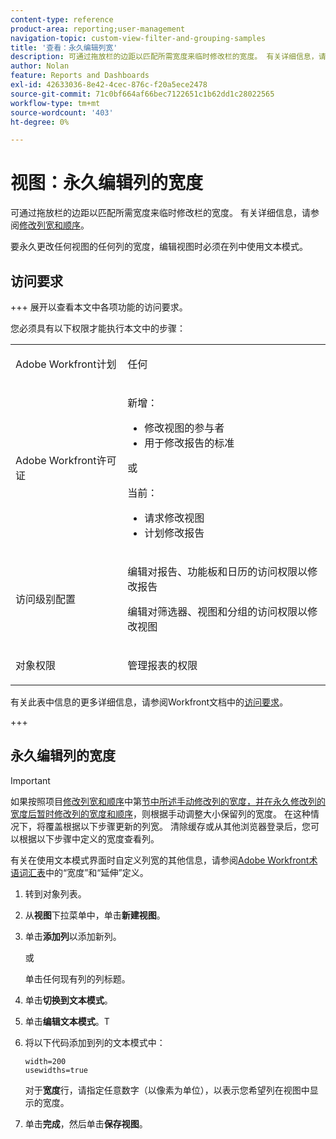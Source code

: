 ```yaml
---
content-type: reference
product-area: reporting;user-management
navigation-topic: custom-view-filter-and-grouping-samples
title: '查看：永久编辑列宽'
description: 可通过拖放栏的边距以匹配所需宽度来临时修改栏的宽度。 有关详细信息，请参阅修改列宽和顺序。
author: Nolan
feature: Reports and Dashboards
exl-id: 42633036-8e42-4cec-876c-f20a5ece2478
source-git-commit: 71c0bf664af66bec7122651c1b62dd1c28022565
workflow-type: tm+mt
source-wordcount: '403'
ht-degree: 0%

---
```


# 视图：永久编辑列的宽度

<!-- Audited: 11/2024 -->

可通过拖放栏的边距以匹配所需宽度来临时修改栏的宽度。 有关详细信息，请参阅[修改列宽和顺序](../../../reports-and-dashboards/reports/reporting-elements/modify-column-width-order.md)。

要永久更改任何视图的任何列的宽度，编辑视图时必须在列中使用文本模式。

## 访问要求

+++ 展开以查看本文中各项功能的访问要求。

您必须具有以下权限才能执行本文中的步骤：

<table style="table-layout:auto"> 
 <col> 
 <col> 
 <tbody> 
  <tr> 
   <td role="rowheader">Adobe Workfront计划</td> 
   <td> <p>任何</p> </td> 
  </tr> 
  <tr> 
   <td role="rowheader">Adobe Workfront许可证</td> 
   <td> <p>新增：<ul><li>修改视图的参与者</li><li>用于修改报告的标准</li></ul></p><p>或</p>当前：<ul><li>请求修改视图</li><li>计划修改报告</li></ul></p> </td> 
  </tr> 
  <tr> 
   <td role="rowheader">访问级别配置</td> 
   <td> <p>编辑对报告、功能板和日历的访问权限以修改报告</p> <p>编辑对筛选器、视图和分组的访问权限以修改视图</p> </td> 
  </tr>  
  <tr> 
   <td role="rowheader">对象权限</td> 
   <td> <p>管理报表的权限</p> </td> 
  </tr> 
 </tbody> 
</table>

有关此表中信息的更多详细信息，请参阅Workfront文档中的[访问要求](/help/quicksilver/administration-and-setup/add-users/access-levels-and-object-permissions/access-level-requirements-in-documentation.md)。

+++

## 永久编辑列的宽度

>[!IMPORTANT]
>
>如果按照项目[修改列宽和顺序](../../../reports-and-dashboards/reports/reporting-elements/modify-column-width-order.md)中第[节中所述手动修改列的宽度，并在永久修改列的宽度后暂时修改列的宽度和顺序](/help/quicksilver/reports-and-dashboards/reports/reporting-elements/modify-column-width-order.md#modify-width-and-order-of-columns-temporarily)，则根据手动调整大小保留列的宽度。 在这种情况下，将覆盖根据以下步骤更新的列宽。 清除缓存或从其他浏览器登录后，您可以根据以下步骤中定义的宽度查看列。
>
>有关在使用文本模式界面时自定义列宽的其他信息，请参阅[Adobe Workfront术语词汇表](../../../workfront-basics/navigate-workfront/workfront-navigation/workfront-terminology-glossary.md)中的“宽度”和“延伸”定义。

1. 转到对象列表。
1. 从&#x200B;**视图**&#x200B;下拉菜单中，单击&#x200B;**新建视图**。

1. 单击&#x200B;**添加列**&#x200B;以添加新列。

   或

   单击任何现有列的列标题。

1. 单击&#x200B;**切换到文本模式**。
1. 单击&#x200B;**编辑文本模式**。T
1. 将以下代码添加到列的文本模式中：

   ```
   width=200
   usewidths=true
   ```

   对于&#x200B;**宽度**&#x200B;行，请指定任意数字（以像素为单位），以表示您希望列在视图中显示的宽度。

1. 单击&#x200B;**完成**，然后单击&#x200B;**保存视图**。


